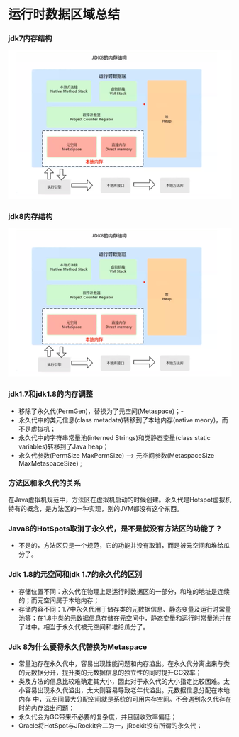 # 运行时数据区域总结
### jdk7内存结构
![img.png](01-runtime-data-area-img/jdk7内存结构.png)

### jdk8内存结构
![jdk8内存结构.png](01-runtime-data-area-img/jdk7内存结构.png)

### jdk1.7和jdk1.8的内存调整
- 移除了永久代(PermGen)，替换为了元空间(Metaspace)；-
- 永久代中的类元信息(class metadata)转移到了本地内存(native meory)，而不是虚拟机；
- 永久代中的字符串常量池(interned Strings)和类静态变量(class static variables)转移到了Java heap；
- 永久代参数(PermSize MaxPermSize) --> 元空间参数(MetaspaceSize MaxMetaspaceSize) ;

### 方法区和永久代的关系
在Java虚拟机规范中，方法区在虚拟机启动的时候创建。永久代是Hotspot虚拟机特有的概念，是方法区的一种实现，别的JVM都没有这个东西。

### Java8的HotSpots取消了永久代，是不是就没有方法区的功能了？
- 不是的，方法区只是一个规范，它的功能并没有取消，而是被元空间和堆给瓜分了。

### Jdk 1.8的元空间和jdk 1.7的永久代的区别
- 存储位置不同：永久代在物理上是运行时数据区的一部分，和堆的地址是连续的；而元空间属于本地内存；
- 存储内容不同：1.7中永久代用于储存类的元数据信息、静态变量及运行时常量池等；在1.8中类的元数据信息存储在元空间中，静态变量和运行时常量池并在
了堆中。相当于永久代被元空间和堆给瓜分了。

### Jdk 8为什么要将永久代替换为Metaspace
- 常量池存在永久代中，容易出现性能问题和内存溢出。在永久代分离出来与类的元数据分开，提升类的元数据信息的独立性的同时提升GC效率；
- 类及方法的信息比较难确定其大小，因此对于永久代的大小指定比较困难。太小容易出现永久代溢出，太大则容易导致老年代溢出。元数据信息分配在本地内存
中，元空间最大分配空间就是系统的可用内存空间。不会遇到永久代存在时的内存溢出问题；
- 永久代会为GC带来不必要的复杂度，并且回收效率偏低；
- Oracle将HotSpot与JRockit合二为一，jRockit没有所谓的永久代；

